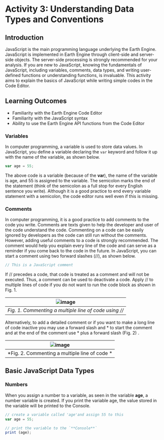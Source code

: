# Activity 3: Understanding Data Types and Conventions

## Introduction
JavaScript is the main programming language underlying the Earth Engine. JavaScript is implemented in Earth Engine through client-side and server-side objects. The server-side processing is strongly recommended for your analysis. If you are new to JavaScript, knowing the fundamentals of JavaScript, including variables, comments, data types, and writing user-defined functions or understanding functions, is invaluable. This activity aims to explain the basics of JavaScript while writing simple codes in the Code Editor. 

## Learning Outcomes
- Familiarity with the Earth Engine Code Editor
- Familiarity with the JavaScript syntax
- Ability to use the Earth Engine API functions from the Code Editor

### Variables
In computer programming, a variable is used to store data values. In JavaScript, you define a variable declaring the `var` keyword and follow it up with the name of the variable, as shown below.
```JavaScript
var age = 55;
```
The above code is a variable (because of the **var**), the name of the variable is age, and 55 is assigned to the variable. The semicolon marks the end of the statement (think of the semicolon as a full stop for every English sentence you write). Although it is a good practice to end every variable statement with a semicolon, the code editor runs well even if this is missing. 

### Comments
In computer programming, it is a good practice to add comments to the code you write. Comments are texts given to help the developer and user of the code understand the code. Commenting on a code can be easily ignored by developers as the code can still run without the comments. However, adding useful comments to a code is strongly recommended. The comment would help you explain every line of the code and can serve as a reminder if you come back to the code in the future. In JavaScript, you can start a comment using two forward slashes (//), as shown below. 

```JavaScript
// This is a JavaScript comment
````
If // precedes a code, that code is treated as a comment and will not be executed. Thus, a comment can be used to deactivate a code. Apply // to multiple lines of code if you do not want to run the code block as shown in Fig. 1.

![image](https://github.com/user-attachments/assets/3278e5e1-2797-4499-91fd-74f09a872432) |
|:--:|
| *Fig. 1. Commenting a multiple line of code using //* |


Alternatively, to add a detailed comment or if you want to make a long line of code inactive you may use a forward slash and * to start the comment and at the end of the comment use  * plus a forward slash (Fig. 2) .

![image](https://github.com/user-attachments/assets/a7907842-08f6-41b8-a17c-7bbd10b0a834) |
|:--:|
| *Fig. 2. Commenting a multiple line of code *|

## Basic JavaScript Data Types

### Numbers
When you assign a number to a variable, as seen in the variable **age**, a number variable is created. If you print the variable age, the value stored in the variable will be printed to the Console.
```JavaScript
// create a variable called 'age'and assign 55 to this
var age = 55;

// print the variable to the `**Console**`
print (age);
``` 


